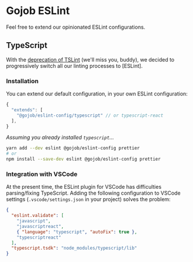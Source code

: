 # Gojob ESLint

Feel free to extend our opinionated ESLint configurations.

## TypeScript

With the [deprecation of TSLint](https://medium.com/palantir/tslint-in-2019-1a144c2317a9) (we'll miss you, buddy), we decided to progressively switch all our linting processes to [ESLint].

### Installation

You can extend our default configuration, in your own ESLint configuration:

```javascript
{
  "extends": [
    "@gojob/eslint-config/typescript" // or typescript-react
  ],
}
```

_Assuming you already installed `typescript`..._

```bash
yarn add --dev eslint @gojob/eslint-config prettier
# or
npm install --save-dev eslint @gojob/eslint-config prettier
```

### Integration with VSCode

At the present time, the ESLint plugin for VSCode has difficulties parsing/fixing TypeScript. Adding the following configuration to VSCode settings (`.vscode/settings.json` in your project) solves the problem:

```json
{
  "eslint.validate": [
    "javascript",
    "javascriptreact",
    { "language": "typescript", "autoFix": true },
    "typescriptreact"
  ],
  "typescript.tsdk": "node_modules/typescript/lib"
}
```
